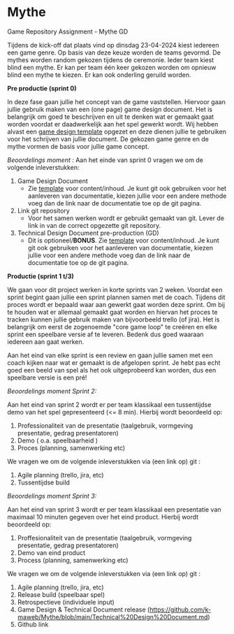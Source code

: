 # Mythe
Game Repository Assignment - Mythe GD

Tijdens de kick-off dat plaats vind op dinsdag 23-04-2024 kiest iedereen een game genre. Op basis van deze keuze worden de teams gevormd. De mythes worden random gekozen tijdens de ceremonie. Ieder team kiest blind een mythe. Er kan per team één keer gekozen worden om opnieuw blind een mythe te kiezen. Er kan ook onderling geruild worden. 


**Pre productie (sprint 0)**

In deze fase gaan jullie het concept van de game vaststellen. Hiervoor gaan jullie gebruik maken van een (one page) game design document. Het is belangrijk om goed te beschrijven en uit te denken wat er gemaakt gaat worden voordat er daadwerkelijk aan het spel gewerkt wordt. Wij hebben alvast een [game design template](https://github.com/k-maweb/Mythe/blob/main/GameDesign%20Template.md) opgezet en deze dienen jullie te gebruiken voor het schrijven van jullie document. De gekozen game genre en de mythe vormen de basis voor jullie game concept. 

_Beoordelings moment :_
Aan het einde van sprint 0 vragen we om de volgende inleverstukken: 

1. Game Design Document
    - Zie [template](https://github.com/k-maweb/Mythe/blob/main/GameDesign%20Template.md) voor content/inhoud. Je kunt git ook gebruiken voor het aanleveren van documentatie, kiezen jullie voor een andere methode voeg dan de link naar de documentatie toe op de git pagina.
2. Link git repository
    - Voor het samen werken wordt er gebruikt gemaakt van git. Lever de link in van de correct opgezette git repository. 
3. Technical Design Document pre-production (GD)
    - Dit is optioneel/**BONUS**. Zie [template](https://github.com/k-maweb/Mythe/blob/main/Technical%20Design%20Document.md) voor content/inhoud. Je kunt git ook gebruiken voor het aanleveren van documentatie, kiezen jullie voor een andere methode voeg dan de link naar de documentatie toe op de git pagina.


**Productie (sprint 1 t/3)**
 
We gaan voor dit project werken in korte sprints van 2 weken. Voordat een sprint begint gaan jullie een sprint plannen samen met de coach. Tijdens dit proces wordt er bepaald waar aan gewerkt gaat worden deze sprint. Om bij te houden wat er allemaal gemaakt gaat worden en hiervan het proces te tracken kunnen jullie gebruik maken van bijvoorbeeld trello (of jira).  Het is belangrijk om eerst de zogenoemde "core game loop" te creëren en elke sprint een speelbare versie af te leveren. Bedenk dus goed waaraan iedereen aan gaat werken. 

Aan het eind van elke sprint is een review en gaan jullie samen met een coach kijken naar wat er gemaakt is de afgelopen sprint. Je hebt pas echt goed een beeld van spel als het ook uitgeprobeerd kan worden, dus een speelbare versie is een pré! 

_Beoordelings moment Sprint 2:_

Aan het eind van sprint 2 wordt er per team klassikaal een tussentijdse demo van het spel gepresenteerd (<= 8 min). Hierbij wordt beoordeeld op:
1. Professionaliteit van de presentatie (taalgebruik, vormgeving presentatie, gedrag presentatoren)
2. Demo ( o.a. speelbaarheid )
3. Proces (planning, samenwerking etc)

We vragen we om de volgende inleverstukken via (een link op) git : 
1. Agile planning (trello, jira, etc)
2. Tussentijdse build



_Beoordelings moment Sprint 3:_

Aan het eind van sprint 3 wordt er per team klassikaal een presentatie van maximaal 10 minuten gegeven over het eind product.
Hierbij wordt beoordeeld op:
1. Proffesionaliteit van de presentatie (taalgebruik, vormgeving presentatie, gedrag presentatoren)
2. Demo van eind product 
3. Process (planning, samenwerking etc)

We vragen we om de volgende inleverstukken via (een link op) git : 
1. Agile planning (trello, jira, etc)
2. Release build (speelbaar spel)
3. Retrospectieve  (individuele input)
4. Game Design & Technical Document release (https://github.com/k-maweb/Mythe/blob/main/Technical%20Design%20Document.md)
6. Github link
